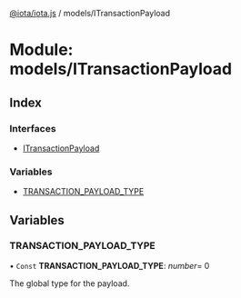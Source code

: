 [@iota/iota.js](../README.md) / models/ITransactionPayload

# Module: models/ITransactionPayload

## Index

### Interfaces

* [ITransactionPayload](../interfaces/models_itransactionpayload.itransactionpayload.md)

### Variables

* [TRANSACTION\_PAYLOAD\_TYPE](models_itransactionpayload.md#transaction_payload_type)

## Variables

### TRANSACTION\_PAYLOAD\_TYPE

• `Const` **TRANSACTION\_PAYLOAD\_TYPE**: *number*= 0

The global type for the payload.
